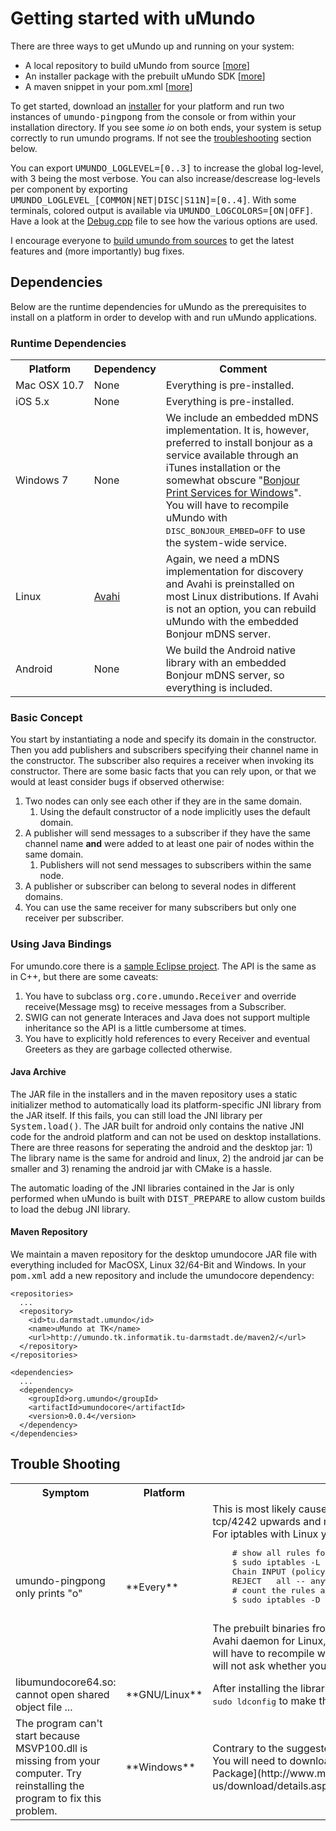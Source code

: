 # Getting started with uMundo

There are three ways to get uMundo up and running on your system:

* A local repository to build uMundo from source
[[more](https://github.com/tklab-tud/umundo/blob/master/docs/BUILDING.md)]
* An installer package with the prebuilt uMundo SDK
[[more](https://github.com/tklab-tud/umundo/blob/master/installer/README.md)]
* A maven snippet in your pom.xml
[[more](https://github.com/tklab-tud/umundo/blob/master/docs/GETTING_STARTED.md#maven-repository)]

To get started, download an [installer](http://umundo.tk.informatik.tu-darmstadt.de/installer/)
for your platform and run two instances of <tt>umundo-pingpong</tt> from the
console or from within your installation directory. If you see some *io* on both
ends, your system is setup correctly to run umundo programs. If not see the
[troubleshooting](TroubleShooting) section below.

You can export <tt>UMUNDO&#95;LOGLEVEL=[0..3]</tt> to increase the global log-level,
with 3 being the most verbose. You can also increase/descrease log-levels per
component by exporting <tt>UMUNDO&#95;LOGLEVEL&#95;[COMMON|NET|DISC|S11N]=[0..4]</tt>.
With some terminals, colored output is available via <tt>UMUNDO&#95;LOGCOLORS=[ON|OFF]</tt>.
Have a look at the <a href="https://github.com/tklab-tud/umundo/blob/master/core/src/umundo/common/Debug.cpp">Debug.cpp</a>
file to see how the various options are used.

I encourage everyone to [build umundo from sources](https://github.com/tklab-tud/umundo/blob/master/docs/BUILDING.md)
to get the latest features and (more importantly) bug fixes.

## Dependencies

Below are the runtime dependencies for uMundo as the prerequisites to install on a platform in order to develop with and run
uMundo applications.

### Runtime Dependencies

<table>
    <tr><th>Platform</th><th>Dependency</th><th>Comment</th></tr>
	<tr>
		<td rowspan="1">Mac&nbsp;OSX&nbsp;10.7</td>
		<td>None</td><td>Everything is pre-installed.</td>
	</tr>
	<tr>
		<td rowspan="1">iOS 5.x</td>
		<td>None</td><td>Everything is pre-installed.</td>
	</tr>
	<tr>
		<td rowspan="1">Windows&nbsp;7</td>
		<td>None</td>
		<td>We include an embedded mDNS implementation. It is, however, preferred to install bonjour as a service available through an
			iTunes installation or the somewhat obscure "<a href="http://support.apple.com/kb/DL999?viewlocale=en_US">Bonjour Print Services
			for Windows</a>". You will have to recompile uMundo with <tt>DISC_BONJOUR_EMBED=OFF</tt> to use the system-wide service.</td>
	</tr>
	<tr>
		<td rowspan="1">Linux</td>
		<td><a href="http://avahi.org/">Avahi</a></td>
		<td>Again, we need a mDNS implementation for discovery and Avahi is preinstalled on most Linux distributions. If Avahi is not an option,
			you can rebuild uMundo with the embedded Bonjour mDNS server.</td>
	</tr>
	<tr>
		<td rowspan="1">Android</td>
		<td>None</td><td>We build the Android native library with an embedded Bonjour mDNS server, so everything is included.</td>
	</tr>
</table>

### Basic Concept

You start by instantiating a node and specify its domain in the constructor. Then you add
publishers and subscribers specifying their channel name in the constructor. The subscriber
also requires a receiver when invoking its constructor. There are some basic facts that you
can rely upon, or that we would at least consider bugs if observed otherwise:

1. Two nodes can only see each other if they are in the same domain.
	1. Using the default constructor of a node implicitly uses the default domain.
2. A publisher will send messages to a subscriber if they have the same channel name <b>and</b> were added to at least
one pair of nodes within the same domain.
	1. Publishers will not send messages to subscribers within the same node.
2. A publisher or subscriber can belong to several nodes in different domains.
3. You can use the same receiver for many subscribers but only one receiver per subscriber.

### Using Java Bindings

For umundo.core there is a [sample Eclipse project](https://github.com/tklab-tud/umundo/tree/master/contrib/samples/java). The API
is the same as in C++, but there are some caveats:

1. You have to subclass <tt>org.core.umundo.Receiver</tt> and override receive(Message msg) to receive messages from a Subscriber.
2. SWIG can not generate Interaces and Java does not support multiple inheritance so the API is a little cumbersome at times.
3. You have to explicitly hold references to every Receiver and eventual Greeters as they are garbage collected otherwise.

#### Java Archive

The JAR file in the installers and in the maven repository uses a static initializer method to automatically load its
platform-specific JNI library from the JAR itself. If this fails, you can still load the JNI library per <tt>System.load()</tt>.
The JAR built for android only contains the native JNI code for the android platform and can not be used on desktop installations.
There are three reasons for seperating the android and the desktop jar: 1) The library name is the same for android and linux, 2)
the android jar can be smaller and 3) renaming the android jar with CMake is a hassle.

The automatic loading of the JNI libraries contained in the Jar is only performed when uMundo is built with <tt>DIST_PREPARE</tt>
to allow custom builds to load the debug JNI library.

#### Maven Repository

We maintain a maven repository for the desktop umundocore JAR file with everything included for MacOSX, Linux 32/64-Bit and Windows.
In your <tt>pom.xml</tt> add a new repository and include the umundocore dependency:

    <repositories>
      ...
      <repository>
        <id>tu.darmstadt.umundo</id>
        <name>uMundo at TK</name>
        <url>http://umundo.tk.informatik.tu-darmstadt.de/maven2/</url>
      </repository>
    </repositories>

    <dependencies>
      ...
      <dependency>
        <groupId>org.umundo</groupId>
        <artifactId>umundocore</artifactId>
        <version>0.0.4</version>
      </dependency>
    </dependencies>

## Trouble Shooting

<table>
  <tr><th>Symptom</th><th>Platform</th><th>Comment</th></tr>
	<tr>
		<td>umundo-pingpong only prints "o"</td>
		<td>**Every**</td>
		<td>This is most likely caused by your firewall settings. uMundo uses tcp/4242
			upwards and might use udp/4242 upwards in the future. For iptables with
			Linux you can check with:
			<pre>
	# show all rules for the INPUT chain
	$ sudo iptables -L INPUT
	Chain INPUT (policy ACCEPT)
	REJECT   all -- anywhere anywhere
	# count the rules and remove e.g. first rule from INPUT chain
	$ sudo iptables -D INPUT 1
			</pre>
			The prebuilt binaries from the SDK installers are built against the Avahi
			daemon for Linux, make sure it is running and available (you will have to
			recompile with <tt>DISC_BONJOUR_EMBED</tt> if this is a problem).
			I will not ask whether you actually started <b>two</b> instances.
		</td>
	</tr>
	<tr>
		<td>libumundocore64.so: cannot open shared object file ...</td>
		<td>**GNU/Linux**</td>
		<td>After installing the libraries the first time, you might need to run <tt>sudo ldconfig</tt> to make them known.</td>
	</tr>
	<tr>
		<td>The program can't start because MSVP100.dll is missing from your computer.
		Try reinstalling the program to fix this problem.</td>
		<td>**Windows**</td>
		<td>Contrary to the suggested fix, reinstalling uMundo is not helpful.
		You will need to download and install the [VC++ Redistributable Package](http://www.microsoft.com/en-us/download/details.aspx?id=5555).</td>
	</tr>
<table>
